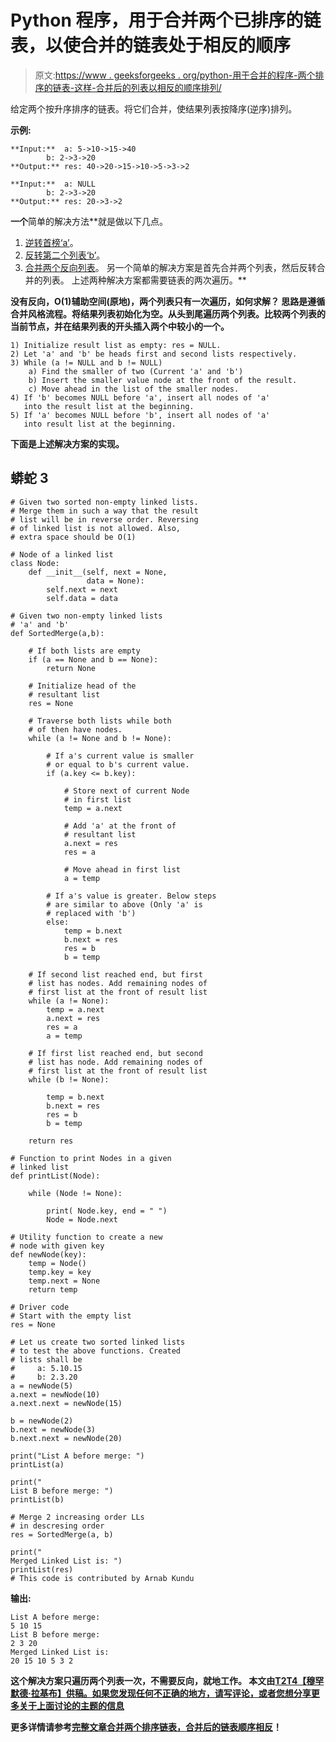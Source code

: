 # Python 程序，用于合并两个已排序的链表，以使合并的链表处于相反的顺序

> 原文:[https://www . geeksforgeeks . org/python-用于合并的程序-两个排序的链表-这样-合并后的列表以相反的顺序排列/](https://www.geeksforgeeks.org/python-program-for-merging-two-sorted-linked-lists-such-that-merged-list-is-in-reverse-order/)

给定两个按升序排序的链表。将它们合并，使结果列表按降序(逆序)排列。

**示例:**

```
**Input:**  a: 5->10->15->40
        b: 2->3->20 
**Output:** res: 40->20->15->10->5->3->2

**Input:**  a: NULL
        b: 2->3->20 
**Output:** res: 20->3->2
```

**一个**简单的解决方法**就是做以下几点。
1) [逆转首榜‘a’](https://www.geeksforgeeks.org/write-a-function-to-reverse-the-nodes-of-a-linked-list/)。
2) [反转第二个列表‘b’](https://www.geeksforgeeks.org/write-a-function-to-reverse-the-nodes-of-a-linked-list/)。
3) [合并两个反向列表](https://www.geeksforgeeks.org/merge-two-sorted-linked-lists/)。
另一个简单的解决方案是首先合并两个列表，然后反转合并的列表。
上述两种解决方案都需要链表的两次遍历。**

****没有反向，O(1)辅助空间(原地)，两个列表只有一次遍历，如何求解？**
思路是遵循合并风格流程。将结果列表初始化为空。从头到尾遍历两个列表。比较两个列表的当前节点，并在结果列表的开头插入两个中较小的一个。**

```
1) Initialize result list as empty: res = NULL.
2) Let 'a' and 'b' be heads first and second lists respectively.
3) While (a != NULL and b != NULL)
    a) Find the smaller of two (Current 'a' and 'b')
    b) Insert the smaller value node at the front of the result.
    c) Move ahead in the list of the smaller nodes. 
4) If 'b' becomes NULL before 'a', insert all nodes of 'a' 
   into the result list at the beginning.
5) If 'a' becomes NULL before 'b', insert all nodes of 'a' 
   into result list at the beginning. 
```

**下面是上述解决方案的实现。**

## **蟒蛇 3**

```
# Given two sorted non-empty linked lists. 
# Merge them in such a way that the result 
# list will be in reverse order. Reversing 
# of linked list is not allowed. Also,
# extra space should be O(1) 

# Node of a linked list 
class Node: 
    def __init__(self, next = None, 
                 data = None): 
        self.next = next
        self.data = data 

# Given two non-empty linked lists 
# 'a' and 'b'
def SortedMerge(a,b):

    # If both lists are empty
    if (a == None and b == None):
        return None

    # Initialize head of the 
    # resultant list
    res = None

    # Traverse both lists while both 
    # of then have nodes.
    while (a != None and b != None):

        # If a's current value is smaller 
        # or equal to b's current value.
        if (a.key <= b.key):

            # Store next of current Node 
            # in first list
            temp = a.next

            # Add 'a' at the front of 
            # resultant list
            a.next = res
            res = a

            # Move ahead in first list
            a = temp

        # If a's value is greater. Below steps 
        # are similar to above (Only 'a' is 
        # replaced with 'b')
        else:        
            temp = b.next
            b.next = res
            res = b
            b = temp

    # If second list reached end, but first 
    # list has nodes. Add remaining nodes of 
    # first list at the front of result list
    while (a != None):    
        temp = a.next
        a.next = res
        res = a
        a = temp

    # If first list reached end, but second 
    # list has node. Add remaining nodes of 
    # first list at the front of result list
    while (b != None):

        temp = b.next
        b.next = res
        res = b
        b = temp

    return res

# Function to print Nodes in a given 
# linked list 
def printList(Node):

    while (Node != None):

        print( Node.key, end = " ")
        Node = Node.next

# Utility function to create a new 
# node with given key 
def newNode(key):
    temp = Node()
    temp.key = key
    temp.next = None
    return temp

# Driver code
# Start with the empty list 
res = None

# Let us create two sorted linked lists 
# to test the above functions. Created 
# lists shall be
#     a: 5.10.15
#     b: 2.3.20 
a = newNode(5)
a.next = newNode(10)
a.next.next = newNode(15)

b = newNode(2)
b.next = newNode(3)
b.next.next = newNode(20)

print("List A before merge: ")
printList(a)

print("
List B before merge: ")
printList(b)

# Merge 2 increasing order LLs 
# in descresing order 
res = SortedMerge(a, b)

print("
Merged Linked List is: ")
printList(res)
# This code is contributed by Arnab Kundu
```

****输出:****

```
List A before merge: 
5 10 15 
List B before merge: 
2 3 20 
Merged Linked List is: 
20 15 10 5 3 2 
```

**这个解决方案只遍历两个列表一次，不需要反向，就地工作。
本文由[T2T4【穆罕默德·拉基布】供稿。如果您发现任何不正确的地方，请写评论，或者您想分享更多关于上面讨论的主题的信息](https://www.linkedin.com/in/mohammed-raqeeb-soudagar-951b345a)** 

**更多详情请参考[完整文章合并两个排序链表，合并后的链表顺序相反](https://www.geeksforgeeks.org/merge-two-sorted-linked-lists-such-that-merged-list-is-in-reverse-order/)！**
